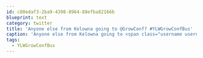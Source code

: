 ```yaml
---
id: c80edaf3-2ba9-4398-8964-88efba82166b
blueprint: text
category: twitter
title: 'Anyone else from Kelowna going to @GrowConf? #YLWGrowConfBus'
caption: 'Anyone else from Kelowna going to <span class="username username_linked">@<a href="https://twitter.com/GrowConf" title="GROWConf">GrowConf</a></span>? <span class="hashtag hashtag_local">#<a href="http://tweettemp.darylchymko.ca/?tag=ylwgrowconfbus">YLWGrowConfBus</a>'
tags:
  - YLWGrowConfBus
---
```

